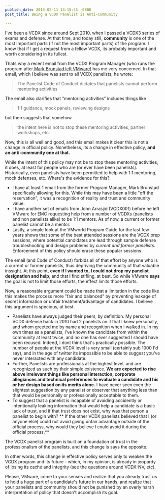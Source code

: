 ```yaml
---
publish_date: 2015-02-11 13:15:55 -0800
post_title: Being a VCDX Panelist is Anti-Community

---
```


I've been a VCDX since around Sept 2010, when I passed a VCDX3 series of exams and defense.  At that time, and today still, **community** is one of the most important parts (if not the most important parts) of the program.  I know that if I get a request from a fellow VCDX, its probably important and worth considering in its fullest.

Thats why a recent email from the VCDX Program Manager (who runs the program after[ Mark Brunstad left VMware](http://www.nutanix.com/2014/09/03/mark-brunstad-joins-nutanix/)) has me very concerned.  In that email, which I believe was sent to all VCDX panelists, he wrote:

> The Panelist Code of Conduct dictates that panelists cannot perform mentoring activities

The email also clarifies that "mentoring activities" includes things like

> 1:1 guidance, mock panels, reviewing designs

but then suggests that somehow

> the intent here is not to stop these mentoring activities, partner workshops, etc.

Now, this is all well and good, and this email makes it clear this is not a change in official policy.  Nonetheless, its a change in effective policy, **and an anti-community one at that.**

While the intent of this policy may not be to stop these mentoring activities, it does, at least for people who are (or ever have been panelists).  Historically, even panelists have been permitted to help with 1:1 mentoring, mock defenses, etc.  Where's the evidence for this?

* I have at least 1 email from the former Program Manager, Mark Brunstad specifically allowing for this.  While this may have been a little "off the reservation", it was a recognition of reality and trust and community value.
* I have another set of emails from John Arrasjid (VCDX001) before he left VMware for EMC requesting help from a number of VCDXs (panelists and non panelists alike) to be 1:1 mentors.  As of now, a current or former panelist cannot be a mentor.
* Lastly, a simple look at the VMworld Program Guide for the last few years shows that some of the best attended sessions are the VCDX prep sessions, where potential candidates are lead through sample defense troubleshooting and design problems by _current and former panelists_.  Enforcement of this policy should erase these popular sessions

The email (and Code of Conduct) forbids all of that effort by anyone who is a current or former panelists, thus depriving the community of that valuable inssight.  At this point, **even if I wanted to, I could not drop my panelist designation and help**, and that I find stifling, at best.  So while VMware **says** the goal is not to limit those efforts, the effect limits those efforts.

Now, a reasonable argument could be made that a limitation in the code like this makes the process more "fair and balanced" by preventing leakage of secret information or unfair treatment/advantage of candidates.  I believe this argument is specious, at best.

* Panelists have always judged their peers, by definition.  My personal VCDX defense back in 2010 had 2 panelists on it that I knew personally, and whom greeted me by name and recognition when I walked in.  In my own times as a panelists, I've known the candidate from within the community at least twice, and no one has ever suggested I should have been recused.  Indeed, I dont think that's practically possible.  The number of people at the VCDX level is very small (certainly sub 1000 I'd say), and in the age of twitter its impossible to be able to suggest you've never interacted with any candidate.
* Further, Panelists are professionals at the highest level, and are recognized as such by their simple existence.  **We are expected to rise above irrelevant things like personal interaction, corporate allegiances and technical preferences to evaluate a candidate and his or her design based on its merits alone.**  I have never seen even the slightest suggestion by any panelist or observer that anything less than that would be personally or professionally acceptable to them.
* To suggest that a panelist is incapable of avoiding accidently or intentionally leaking information that would help a candidate is a basic lack of trust, and if that trust does not exist, why was that person a panelist to begin with?  \*\* If the other VCDX panelists believed that I (or anyone else) could not avoid giving unfair advantage outside of the official process, why would they believe I could avoid it during the official process.\*\*

The VCDX panelist program is built on a foundation of trust in the professionalism of the panelists, and this change is says the opposite.

In other words, this change in effective policy serves only to weaken the VCDX program and its future - which, in my opinion, is already in jeopardy of losing its caché and integrity (see the questions around VCDX-NV, etc).

Please, VMware, come to your senses and realize that you already trust us to hold a huge part of a candidate's future in our hands, and realize that your panelists and community should not be punished by an overly harsh interpretation of policy that doesn't accomplish its goal.